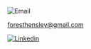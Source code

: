 ![Email](https://img.shields.io/badge/Gmail-EA4335?style=for-the-badge&logo=Gmail&logoColor=white)

foresthensley@gmail.com


[![Linkedin](https://img.shields.io/badge/Linkedin-0A66C2?style=for-the-badge&logo=Linkedin&logoColor=white)](https://www.linkedin.com/in/forest-hensley-5389a889/)